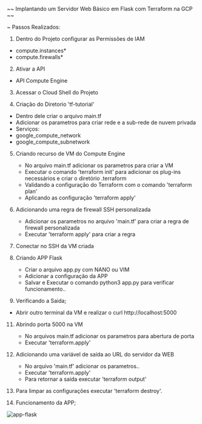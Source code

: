 ~~ Implantando um Servidor Web Básico em Flask com Terraform na GCP ~~

~ Passos Realizados:

1. Dentro do Projeto configurar as Permissões de IAM
  - compute.instances*
  - compute.firewalls*
    
2. Ativar a API
  - API Compute Engine
    
3. Acessar o Cloud Shell do Projeto

4. Criação do Diretorio 'tf-tutorial'
  - Dentro dele criar o arquivo main.tf
  - Adicionar os parametros para criar rede e a sub-rede de nuvem privada
  - Serviços:
  - google_compute_network
  - google_compute_subnetwork

5. Criando recurso de VM do Compute Engine
   - No arquivo main.tf adicionar os parametros para criar a VM
   - Executar o comando 'terraform init' para adicionar os plug-ins necessários e criar o diretório .terraform
   - Validando a configuração do Terraform com o comando 'terraform plan'
   - Aplicando as configuração 'terraform apply'

6. Adicionando uma regra de firewall SSH personalizada
   - Adicionar os parametros no arquivo 'main.tf' para criar a regra de firewall personalizada
   - Executar 'terraform apply' para criar a regra

7. Conectar no SSH da VM criada
   
9. Criando APP Flask
   - Criar o arquivo app.py com NANO ou VIM
   - Adicionar a configuração da APP
   - Salvar e Executar o comando python3 app.py para verificar funcionamento..
 
10. Verificando a Saida;
   - Abrir outro terminal da VM e realizar o curl http://localhost:5000

11. Abrindo porta 5000 na VM
    - No arquivos main.tf adicionar os parametros para abertura de porta
    - Executar 'terraform.apply'
   
12. Adicionando uma variável de saída ao URL do servidor da WEB
    - No arquivo 'main.tf' adicionar os parametros..
    - Executar 'terraform.apply'
    - Para retornar a saída executar 'terraform output'

13. Para limpar as configurações executar 'terraform destroy'.

14. Funcionamento da APP;
    
![app-flask](https://github.com/Douglasakawe/deploy-flask-gcp-basic/assets/70275030/7b948e72-6508-4750-882e-8c1069ecb2a7)

   
